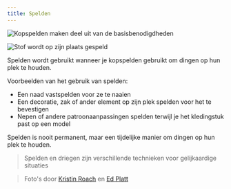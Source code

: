 ```yaml
---
title: Spelden
---
```


![Kopspelden maken deel uit van de basisbenodigdheden](sewing-pins.jpg)

![Stof wordt op zijn plaats gespeld](fabric-pinning.jpg)

Spelden wordt gebruikt wanneer je kopspelden gebruikt om dingen op hun plek te houden.

Voorbeelden van het gebruik van spelden:

- Een naad vastspelden voor ze te naaien
- Een decoratie, zak of ander element op zijn plek spelden voor het te bevestigen
- Nepen of andere patroonaanpassingen spelden terwijl je het kledingstuk past op een model

Spelden is nooit permanent, maar een tijdelijke manier om dingen op hun plek te houden.

> Spelden en driegen zijn verschillende technieken voor gelijkaardige situaties

> Foto's door [Kristin Roach](https://www.flickr.com/photos/marlana/113434148) en [Ed Platt](https://www.flickr.com/photos/philentropist/313403963)

